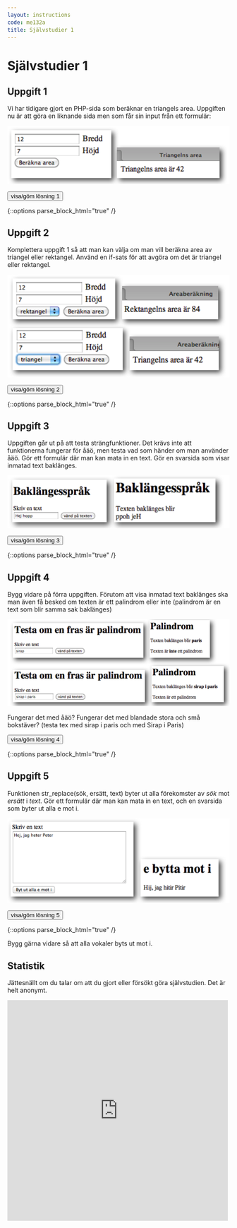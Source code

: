 ```yaml
---
layout: instructions
code: me132a
title: Självstudier 1
---
```


<script>
  var toggle = function(id) {
  var mydiv = document.getElementById(id);
  if (mydiv.style.display === 'block' || mydiv.style.display === '')
    mydiv.style.display = 'none';
  else
    mydiv.style.display = 'block'
  }
</script>

# Självstudier 1

## Uppgift 1

Vi har tidigare gjort en PHP-sida som beräknar en triangels area. Uppgiften nu är att göra en liknande sida men som får sin input från ett formulär:

![](im1/triangleform.png)

<!--START SHOW/HIDE-->
<input type="button" value="visa/göm lösning 1" onclick="toggle('answer1');">

{::options parse_block_html="true" /}
<div id="answer1" style="display:none">

**upp1.html**

```html
<form action="upp1.php" method="post">
<input type="text" name="width"> Bredd <br>
<input type="text" name="height"> Höjd <br>
<input type="submit" value="Beräkna area">
</form>
```

**upp1.php**

```php
<?php
$width=$_POST["width"];
$height=$_POST["height"];

$area=$width*$height/2;

echo "Triangelns area är $area";

?>
```

</div>
<!--END SHOW/HIDE-->

## Uppgift 2

Komplettera uppgift 1 så att man kan välja om man vill beräkna area av triangel eller rektangel. Använd en if-sats för att avgöra om det är triangel eller rektangel. 

![](im1/triangrect.png)

<!--START SHOW/HIDE-->
<input type="button" value="visa/göm lösning 2" onclick="toggle('answer2');">

{::options parse_block_html="true" /}
<div id="answer2" style="display:none">

**upp2.html**

```html
<form action="upp2.php" method="post">
<input type="text" name="width"> Bredd <br>
<input type="text" name="height"> Höjd <br>
<select name="type">
<option>rektangel</option>
<option>triangel</option>
</select>
<input type="submit" value="Beräkna area">
</form>

```

**upp2.php**

```php
<?php
$width=$_POST["width"];
$height=$_POST["height"];
$type=$_POST["type"];

if ($type=="triangel")
{
	$area=$width*$height/2;
	echo "Triangelns area är $area";
}
else
{
	$area=$width*$height;
	echo "Rektangelns area är $area";
}
?>
```

</div>
<!--END SHOW/HIDE-->

## Uppgift 3

Uppgiften går ut på att testa strängfunktioner. Det krävs inte att funktionerna fungerar för åäö, men testa vad som händer om man använder åäö. Gör ett formulär där man kan mata in en text. Gör en svarsida som visar inmatad text baklänges.

![](im1/reverse.png)


<!--START SHOW/HIDE-->
<input type="button" value="visa/göm lösning 3" onclick="toggle('answer3');">

{::options parse_block_html="true" /}
<div id="answer3" style="display:none">

**upp3.html**

```html
<form action="upp3.php" method="post">
Skriv en text <br>
<input type="text" width="50" name="text">
<input type="submit" value="vänd på texten">
</form>
```

**upp3.php**

```php
<?php
$text=$_POST["text"];

$reversetext=strrev($text);

echo "Texten baklänges blir <br>";
echo $reversetext;
?>
```

</div>
<!--END SHOW/HIDE-->

## Uppgift 4

Bygg vidare på förra uppgiften. Förutom att visa inmatad text baklänges ska man även få besked om texten är ett palindrom eller inte (palindrom är en text som blir samma sak baklänges)

![](im1/palindrome.png)

Fungerar det med åäö? Fungerar det med blandade stora och små bokstäver? (testa tex med sirap i paris och med Sirap i Paris)

<!--START SHOW/HIDE-->
<input type="button" value="visa/göm lösning 4" onclick="toggle('answer4');">

{::options parse_block_html="true" /}
<div id="answer4" style="display:none">

**upp4.html**

```html
<form action="upp4.php" method="post">
Skriv en text <br>
<input type="text" width="50" name="text">
<input type="submit" value="vänd på texten">
</form>
```

**upp4.php**

```php
<?php
$text=$_POST["text"];

$reversetext=strrev($text);

echo "Texten baklänges blir ";
echo "<b>$reversetext</b>";
echo "<br><br>";
if ($text==$reversetext) {
	echo "Texten är ett palindrom";
}
else {
	echo "Texten är <b>inte</b> ett palindrom";
}
//obs att det inte funkar om man blandar stora och små bokstäver
//sirap i paris blir palindrom men inte Sirap i Paris
//lösning: ändra i if-satesen till
// if (strtoupper($text)==strtoupper($reversetext))
?>
```

</div>
<!--END SHOW/HIDE-->



## Uppgift 5

Funktionen str_replace(sök, ersätt, text) byter ut alla förekomster av *sök* mot *ersätt* i *text*. Gör ett formulär där man kan mata in en text, och en svarsida som byter ut alla e mot i.

![](im1/isprik.png)

<!--START SHOW/HIDE-->
<input type="button" value="visa/göm lösning 5" onclick="toggle('answer5');">

{::options parse_block_html="true" /}
<div id="answer5" style="display:none">

**upp5.html**

```html
<form action="upp5.php" method="post">
Skriv en text <br>
<textarea rows="10" cols="40" name="text">
</textarea>
<br>
<input type="submit" value="Byt ut alla e mot i">
</form>
```

**upp5.php**

```php
<?php
$text=$_POST["text"];

$newtext=str_replace("e","i",$text);

echo $newtext;

//obs att det bara funkar för e men inte för E
//lösning: lägg till raden 
//$newtext=str_replace("E","I",$newtext);
//efter raden $newtext=str_replace("e","i",$text);
?>
```

</div>
<!--END SHOW/HIDE-->

Bygg gärna vidare så att alla vokaler byts ut mot i. 

## Statistik

Jättesnällt om du talar om att du gjort eller försökt göra självstudien. Det är helt anonymt.

<iframe frameborder="0" src="http://ddwap.mah.se/k3bope/me132a/self/result.php?thisstudy=1git" width="500" height="500">
</iframe>



